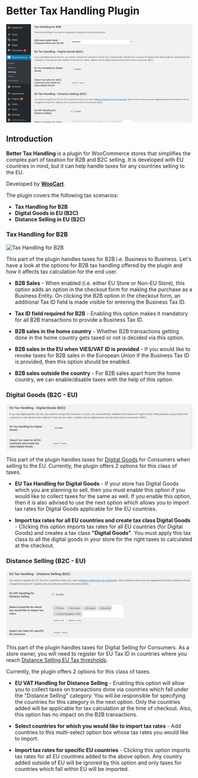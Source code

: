 # Better Tax Handling Plugin

<img src="images/better-tax-handling.png" alt="Better Tax Handling WordPress Plugin">

## Introduction

**Better Tax Handling** is a plugin for WooCommerce stores that simplifies the complex part of taxation for B2B and B2C selling. It is developed with EU countries in mind, but it can help handle taxes for any countries selling to the EU.

Developed by [**WooCart**](https://woocart.com).

The plugin covers the following tax scenarios:

- **Tax Handling for B2B**
- **Digital Goods in EU (B2C)**
- **Distance Selling in EU (B2C)**


### Tax Handling for B2B

<img src="images/b2b-tax-handling.png" alt="Tax Handling for B2B">

This part of the plugin handles taxes for B2B i.e. Business to Business. Let's have a look at the options for B2B tax handling offered by the plugin and how it affects tax calculation for the end user.

- **B2B Sales** - When enabled (i.e. either EU Store or Non-EU Store), this option adds an option in the checkout form for making the purchase as a Business Entity. On clicking the B2B option in the checkout form, an additional Tax ID field is made visible for entering the Business Tax ID.

- **Tax ID field required for B2B** - Enabling this option makes it mandatory for all B2B transactions to provide a Business Tax ID.

- **B2B sales in the home country** - Whether B2B transactions getting done in the home country gets taxed or not is decided via this option.

- **B2B sales in the EU when VIES/VAT ID is provided** - If you would like to revoke taxes for B2B sales in the European Union if the Business Tax ID is provided, then this option should be enabled.

- **B2B sales outside the country** - For B2B sales apart from the home country, we can enable/disable taxes with the help of this option.


### Digital Goods (B2C - EU)

<img src="images/digital-goods-b2c.png" alt="Digital Goods (B2C)">

This part of the plugin handles taxes for [Digital Goods](https://quaderno.io/resources/eu-vat-guide/) for Consumers when selling to the EU. Currently, the plugin offers 2 options for this class of taxes.

- **EU Tax Handling for Digital Goods** - If your store has Digital Goods which you are planning to sell, then you must enable this option if you would like to collect taxes for the same as well. If you enable this option, then it is also advised to use the next option which allows you to import tax rates for Digital Goods applicable for the EU countries.

- **Import tax rates for all EU countries and create tax class Digital Goods** - Clicking this option imports tax rates for all EU countries (for Digital Goods) and creates a tax class **"Digital Goods"**. You must apply this tax class to all the digital goods in your store for the right taxes to calculated at the checkout. 


### Distance Selling (B2C - EU)

<img src="images/distance-selling-b2c.png" alt="Distance Selling (B2C)">

This part of the plugin handles taxes for Digital Selling for Consumers. As a store owner, you will need to register for EU Tax ID in countries where you reach [Distance Selling EU Tax thresholds](https://www.vatlive.com/eu-vat-rules/distance-selling/distance-selling-eu-vat-thresholds/).

Currently, the plugin offers 2 options for this class of taxes.

- **EU VAT Handling for Distance Selling** - Enabling this option will allow you to collect taxes on transactions done via countries which fall under the "Distance Selling" category. You will be responsible for specifying the countries for this category in the next option. Only the countries added will be applicable for tax calculation at the time of checkout. Also, this option has no impact on the B2B transactions.

- **Select countries for which you would like to import tax rates** - Add countries to this multi-select option box whose tax rates you would like to import.

- **Import tax rates for specific EU countries** - Clicking this option imports tax rates for all EU countries added to the above option. Any country added outside of EU will be ignored by this option and only taxes for countries which fall within EU will be imported.
